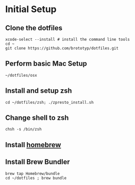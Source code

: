 # Initial Setup

## Clone the dotfiles
```
xcode-select --install # install the command line tools
cd ~
git clone https://github.com/brototyp/dotfiles.git
```

## Perform basic Mac Setup
`~/dotfiles/osx`

## Install and setup zsh
`cd ~/dotfiles/zsh; ./zpresto_install.sh`

## Change shell to zsh
`chsh -s /bin/zsh`

## Install [homebrew](https://brew.sh/index_de.html)

## Install Brew Bundler
```
brew tap Homebrew/bundle
cd ~/dotfiles ; brew bundle
```

